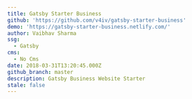 ```yaml
---
title: Gatsby Starter Business
github: 'https://github.com/v4iv/gatsby-starter-business'
demo: 'https://gatsby-starter-business.netlify.com/'
author: Vaibhav Sharma
ssg:
  - Gatsby
cms:
  - No Cms
date: 2018-03-31T13:20:45.000Z
github_branch: master
description: Gatsby Business Website Starter
stale: false
---
```

